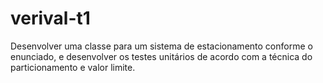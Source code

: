 # verival-t1
Desenvolver uma classe para um sistema de estacionamento conforme o enunciado, e desenvolver os testes unitários de acordo com a técnica do particionamento e valor limite. 
